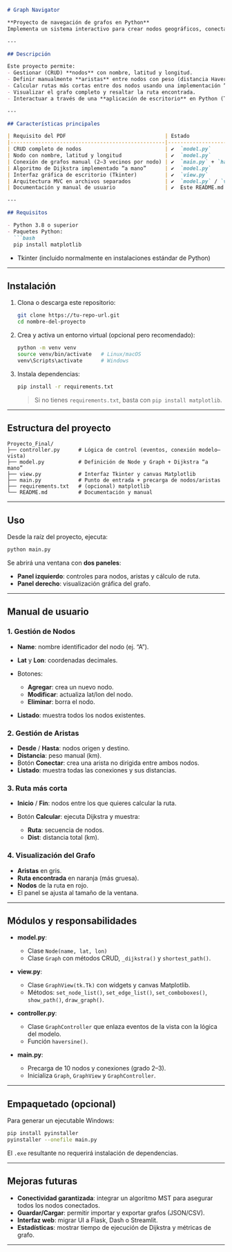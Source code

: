 ````markdown
# Graph Navigator

**Proyecto de navegación de grafos en Python**  
Implementa un sistema interactivo para crear nodos geográficos, conectar aristas con distancias reales, y calcular la ruta más corta entre dos puntos usando el algoritmo de Dijkstra. Está organizado bajo la arquitectura Modelo–Vista–Controlador (MVC) y cuenta con una interfaz de escritorio en Tkinter.

---

## Descripción

Este proyecto permite:  
- Gestionar (CRUD) **nodos** con nombre, latitud y longitud.  
- Definir manualmente **aristas** entre nodos con peso (distancia Haversine).  
- Calcular rutas más cortas entre dos nodos usando una implementación “a mano” de **Dijkstra**.  
- Visualizar el grafo completo y resaltar la ruta encontrada.  
- Interactuar a través de una **aplicación de escritorio** en Python (Tkinter + Matplotlib).

---

## Características principales

| Requisito del PDF                                | Estado                      |
|--------------------------------------------------|-----------------------------|
| CRUD completo de nodos                           | ✔️  `model.py`              |
| Nodo con nombre, latitud y longitud              | ✔️  `model.py`              |
| Conexión de grafos manual (2–3 vecinos por nodo) | ✔️  `main.py` + `haversine` |
| Algoritmo de Dijkstra implementado “a mano”      | ✔️  `model.py`              |
| Interfaz gráfica de escritorio (Tkinter)         | ✔️  `view.py`               |
| Arquitectura MVC en archivos separados           | ✔️  `model.py` / `view.py` / `controller.py` / `main.py` |
| Documentación y manual de usuario                | ✔️  Este README.md         |

---

## Requisitos

- Python 3.8 o superior  
- Paquetes Python:
  ```bash
  pip install matplotlib
````

* Tkinter (incluido normalmente en instalaciones estándar de Python)

---

## Instalación

1. Clona o descarga este repositorio:

   ```bash
   git clone https://tu-repo-url.git
   cd nombre-del-proyecto
   ```
2. Crea y activa un entorno virtual (opcional pero recomendado):

   ```bash
   python -m venv venv
   source venv/bin/activate   # Linux/macOS
   venv\Scripts\activate      # Windows
   ```
3. Instala dependencias:

   ```bash
   pip install -r requirements.txt
   ```

   > Si no tienes `requirements.txt`, basta con `pip install matplotlib`.

---

## Estructura del proyecto

```
Proyecto_Final/
├── controller.py      # Lógica de control (eventos, conexión modelo–vista)
├── model.py           # Definición de Node y Graph + Dijkstra “a mano”
├── view.py            # Interfaz Tkinter y canvas Matplotlib
├── main.py            # Punto de entrada + precarga de nodos/aristas
├── requirements.txt   # (opcional) matplotlib
└── README.md          # Documentación y manual
```

---

## Uso

Desde la raíz del proyecto, ejecuta:

```bash
python main.py
```

Se abrirá una ventana con **dos paneles**:

* **Panel izquierdo**: controles para nodos, aristas y cálculo de ruta.
* **Panel derecho**: visualización gráfica del grafo.

---

## Manual de usuario

### 1. Gestión de Nodos

* **Name**: nombre identificador del nodo (ej. “A”).
* **Lat** y **Lon**: coordenadas decimales.
* Botones:

  * **Agregar**: crea un nuevo nodo.
  * **Modificar**: actualiza lat/lon del nodo.
  * **Eliminar**: borra el nodo.
* **Listado**: muestra todos los nodos existentes.

### 2. Gestión de Aristas

* **Desde** / **Hasta**: nodos origen y destino.
* **Distancia**: peso manual (km).
* Botón **Conectar**: crea una arista no dirigida entre ambos nodos.
* **Listado**: muestra todas las conexiones y sus distancias.

### 3. Ruta más corta

* **Inicio** / **Fin**: nodos entre los que quieres calcular la ruta.
* Botón **Calcular**: ejecuta Dijkstra y muestra:

  * **Ruta**: secuencia de nodos.
  * **Dist**: distancia total (km).

### 4. Visualización del Grafo

* **Aristas** en gris.
* **Ruta encontrada** en naranja (más gruesa).
* **Nodos** de la ruta en rojo.
* El panel se ajusta al tamaño de la ventana.

---

## Módulos y responsabilidades

* **model.py**:

  * Clase `Node(name, lat, lon)`
  * Clase `Graph` con métodos CRUD, `_dijkstra()` y `shortest_path()`.
* **view\.py**:

  * Clase `GraphView(tk.Tk)` con widgets y canvas Matplotlib.
  * Métodos: `set_node_list()`, `set_edge_list()`, `set_comboboxes()`, `show_path()`, `draw_graph()`.
* **controller.py**:

  * Clase `GraphController` que enlaza eventos de la vista con la lógica del modelo.
  * Función `haversine()`.
* **main.py**:

  * Precarga de 10 nodos y conexiones (grado 2–3).
  * Inicializa `Graph`, `GraphView` y `GraphController`.

---

## Empaquetado (opcional)

Para generar un ejecutable Windows:

```bash
pip install pyinstaller
pyinstaller --onefile main.py
```

El `.exe` resultante no requerirá instalación de dependencias.

---

## Mejoras futuras

* **Conectividad garantizada**: integrar un algoritmo MST para asegurar todos los nodos conectados.
* **Guardar/Cargar**: permitir importar y exportar grafos (JSON/CSV).
* **Interfaz web**: migrar UI a Flask, Dash o Streamlit.
* **Estadísticas**: mostrar tiempo de ejecución de Dijkstra y métricas de grafo.

---

```
```
